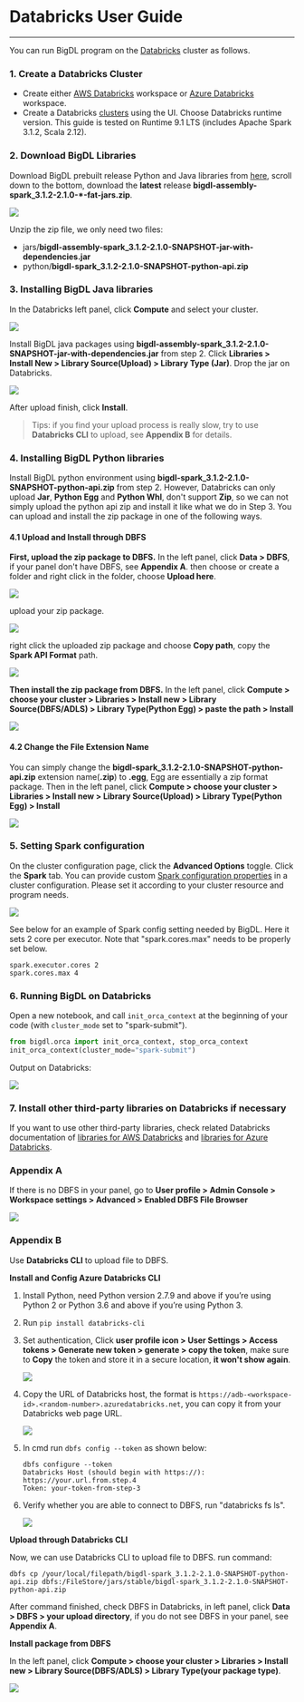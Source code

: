# Databricks User Guide

---

You can run BigDL program on the [Databricks](https://databricks.com/) cluster as follows.
### **1. Create a Databricks Cluster**

- Create either [AWS Databricks](https://docs.databricks.com/getting-started/try-databricks.html) workspace or [Azure Databricks](https://docs.microsoft.com/en-us/azure/azure-databricks/) workspace. 
- Create a Databricks [clusters](https://docs.databricks.com/clusters/create.html) using the UI. Choose Databricks runtime version. This guide is tested on Runtime 9.1 LTS (includes Apache Spark 3.1.2, Scala 2.12).

### 2. Download BigDL Libraries

Download BigDL prebuilt release Python and Java libraries from [here](https://oss.sonatype.org/content/repositories/snapshots/com/intel/analytics/bigdl/bigdl-assembly-spark_3.1.2/2.1.0-SNAPSHOT/), scroll down to the bottom, download the **latest** release **bigdl-assembly-spark_3.1.2-2.1.0-*-fat-jars.zip**.

![](images/fat-jars.png)

Unzip the zip file, we only need two files:

- jars/**bigdl-assembly-spark_3.1.2-2.1.0-SNAPSHOT-jar-with-dependencies.jar**
- python/**bigdl-spark_3.1.2-2.1.0-SNAPSHOT-python-api.zip**

### 3. Installing BigDL Java libraries

In the Databricks left panel, click **Compute** and select your cluster.

![](images/compute.png)

Install BigDL java packages using **bigdl-assembly-spark_3.1.2-2.1.0-SNAPSHOT-jar-with-dependencies.jar** from step 2. Click **Libraries > Install New > Library Source(Upload) > Library Type (Jar)**. Drop the jar on Databricks.

![](images/assembly-jar.png)

After upload finish, click **Install**.

> Tips: if you find your upload process is really slow, try to use **Databricks CLI** to upload, see **Appendix B** for details.

### 4. Installing BigDL Python libraries

Install BigDL python environment using **bigdl-spark_3.1.2-2.1.0-SNAPSHOT-python-api.zip** from step 2. However, Databricks can only upload **Jar**, **Python Egg** and **Python Whl**, don't support **Zip**, so we can not simply upload the python api zip and install it like what we do in Step 3. You can upload and install the zip package in one of the following ways.

#### 4.1 Upload and Install through DBFS

**First, upload the zip package to DBFS.** In the left panel, click **Data > DBFS**, if your panel don't have DBFS, see **Appendix A**. then choose or create a folder and right click in the folder, choose **Upload here**.

![](images/upload.png)

upload your zip package.

![](images/upload-success.png)

right click the uploaded zip package and choose **Copy path**, copy the **Spark API Format** path.

![](images/copy-path.png)

**Then install the zip package from DBFS.** In the left panel, click **Compute > choose your cluster > Libraries > Install new > Library Source(DBFS/ADLS) > Library Type(Python Egg) > paste the path > Install**

![](images/install-zip.png)

#### 4.2 Change the File Extension Name

You can simply change the **bigdl-spark_3.1.2-2.1.0-SNAPSHOT-python-api.zip** extension name(**.zip**) to **.egg**, Egg are essentially a zip format package. Then in the left panel, click **Compute > choose your cluster > Libraries > Install new > Library Source(Upload) > Library Type(Python Egg) > Install**

![](images/egg.png)

### **5. Setting Spark configuration**

On the cluster configuration page, click the **Advanced Options** toggle. Click the **Spark** tab. You can provide custom [Spark configuration properties](https://spark.apache.org/docs/latest/configuration.html) in a cluster configuration. Please set it according to your cluster resource and program needs.

![](images/Databricks5.PNG)

See below for an example of Spark config setting needed by BigDL. Here it sets 2 core per executor. Note that "spark.cores.max" needs to be properly set below.

```
spark.executor.cores 2
spark.cores.max 4
```

### **6. Running BigDL on Databricks**

Open a new notebook, and call `init_orca_context` at the beginning of your code (with `cluster_mode` set to "spark-submit").

```python
from bigdl.orca import init_orca_context, stop_orca_context
init_orca_context(cluster_mode="spark-submit")
```

Output on Databricks:

![](images/init-orca-context.png)


### **7. Install other third-party libraries on Databricks if necessary**

If you want to use other third-party libraries, check related Databricks documentation of [libraries for AWS Databricks](https://docs.databricks.com/libraries/index.html) and [libraries for Azure Databricks](https://docs.microsoft.com/en-us/azure/databricks/libraries/).

### Appendix A

If there is no DBFS in your panel,  go to **User profile > Admin Console > Workspace settings > Advanced > Enabled DBFS File Browser**

![](images/dbfs.png)

### Appendix B

Use **Databricks CLI** to upload file to DBFS.

**Install and Config Azure Databricks CLI**

1. Install Python, need Python version 2.7.9 and above if you’re using Python 2 or Python 3.6 and above if you’re using Python 3.

2. Run `pip install databricks-cli`

3. Set authentication, Click **user profile icon > User Settings > Access tokens > Generate new token > generate > copy the token**, make sure to **Copy** the token and store it in a secure location, **it won't show again**.

   ![](images/token.png)

4. Copy the URL of Databricks host, the format is `https://adb-<workspace-id>.<random-number>.azuredatabricks.net`, you can copy it from your Databricks web page URL.

   ![](images/url.png)

5. In cmd run `dbfs config --token` as shown below:

   ```
   dbfs configure --token
   Databricks Host (should begin with https://): https://your.url.from.step.4
   Token: your-token-from-step-3
   ```

6. Verify whether you are able to connect to DBFS, run "databricks fs ls".

   ![](images/verify-dbfs.png)

**Upload through Databricks CLI**

Now, we can use Databricks CLI to upload file to DBFS. run command:

```
dbfs cp /your/local/filepath/bigdl-spark_3.1.2-2.1.0-SNAPSHOT-python-api.zip dbfs:/FileStore/jars/stable/bigdl-spark_3.1.2-2.1.0-SNAPSHOT-python-api.zip
```

After command finished, check DBFS in Databricks, in left panel, click **Data > DBFS > your upload directory**, if you do not see DBFS in your panel, see **Appendix A**.

**Install package from DBFS**

In the left panel, click **Compute > choose your cluster > Libraries > Install new > Library Source(DBFS/ADLS) > Library Type(your package type)**.

![](images/install-zip.png)